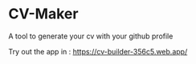 # CV-Maker

A tool to generate your cv with your github profile

Try out the app in : https://cv-builder-356c5.web.app/
